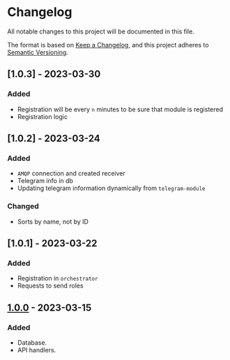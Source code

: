 # Changelog

All notable changes to this project will be documented in this file.

The format is based on [Keep a Changelog](https://keepachangelog.com/en/1.0.0/),
and this project adheres to [Semantic Versioning](https://semver.org/spec/v2.0.0.html).

## [1.0.3] - 2023-03-30

### Added

- Registration will be every `n` minutes to be sure that module is registered
- Registration logic

## [1.0.2] - 2023-03-24

### Added

- `AMQP` connection and created receiver
- Telegram info in db
- Updating telegram information dynamically from `telegram-module`

### Changed

- Sorts by name, not by ID

## [1.0.1] - 2023-03-22

### Added

- Registration in `orchestrator`
- Requests to send roles

## [1.0.0] - 2023-03-15

### Added

- Database.
- API handlers.

[1.0.0]: https://gitlab.com/distributed_lab/acs/orchestrator/-/tree/feature/requests_action_filter
[1.0.0]: https://github.com/distributed_lab/acs/identity-svc/compare/develop...feature/add_registration_roles
